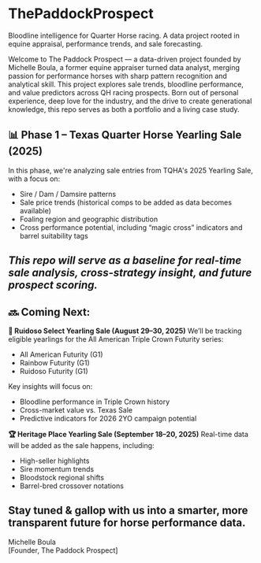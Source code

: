# ThePaddockProspect
Bloodline intelligence for Quarter Horse racing. A data project rooted in equine appraisal, performance trends, and sale forecasting.

Welcome to The Paddock Prospect — a data-driven project founded by Michelle Boula, a former equine appraiser turned data analyst, merging passion for performance horses with sharp pattern recognition and analytical skill.
This project explores sale trends, bloodline performance, and value predictors across QH racing prospects. Born out of personal experience, deep love for the industry, and the drive to create generational knowledge, this repo serves as both a portfolio and a living case study.

## 📊 Phase 1 – Texas Quarter Horse Yearling Sale (2025)
In this phase, we're analyzing sale entries from TQHA's 2025 Yearling Sale, with a focus on:
- Sire / Dam / Damsire patterns
- Sale price trends (historical comps to be added as data becomes available)
- Foaling region and geographic distribution
- Cross performance potential, including “magic cross” indicators and barrel suitability tags
## *This repo will serve as a baseline for real-time sale analysis, cross-strategy insight, and future prospect scoring.*

## 🔜 Coming Next:
**🏇 Ruidoso Select Yearling Sale (August 29–30, 2025)**
We’ll be tracking eligible yearlings for the All American Triple Crown Futurity series:
- All American Futurity (G1)
- Rainbow Futurity (G1)
- Ruidoso Futurity (G1)

Key insights will focus on:
- Bloodline performance in Triple Crown history
- Cross-market value vs. Texas Sale
- Predictive indicators for 2026 2YO campaign potential

**🏆 Heritage Place Yearling Sale (September 18–20, 2025)**
Real-time data will be added as the sale happens, including:
- High-seller highlights
- Sire momentum trends
- Bloodstock regional shifts
- Barrel-bred crossover notations

Stay tuned & gallop with us into a smarter, more transparent future for horse performance data.
-
Michelle Boula  
[Founder, The Paddock Prospect]
